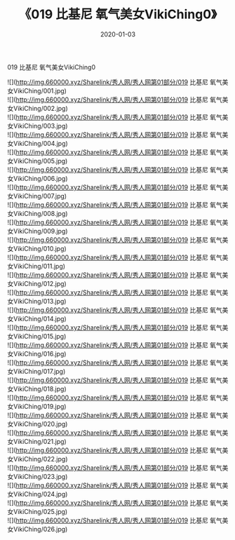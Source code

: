 ﻿---
layout: post
title:  《019 比基尼 氧气美女VikiChing0》
date:   2020-01-03
img: http://img.660000.xyz/Sharelink/秀人网/秀人网第01部分/019 比基尼 氧气美女VikiChing0/000.jpg
categories: [美女, 清纯, 唯美]
---

019 比基尼 氧气美女VikiChing0

  ![](http://img.660000.xyz/Sharelink/秀人网/秀人网第01部分/019 比基尼 氧气美女VikiChing/001.jpg) <br> ![](http://img.660000.xyz/Sharelink/秀人网/秀人网第01部分/019 比基尼 氧气美女VikiChing/002.jpg) <br> ![](http://img.660000.xyz/Sharelink/秀人网/秀人网第01部分/019 比基尼 氧气美女VikiChing/003.jpg) <br> ![](http://img.660000.xyz/Sharelink/秀人网/秀人网第01部分/019 比基尼 氧气美女VikiChing/004.jpg) <br> ![](http://img.660000.xyz/Sharelink/秀人网/秀人网第01部分/019 比基尼 氧气美女VikiChing/005.jpg) <br> ![](http://img.660000.xyz/Sharelink/秀人网/秀人网第01部分/019 比基尼 氧气美女VikiChing/006.jpg) <br> ![](http://img.660000.xyz/Sharelink/秀人网/秀人网第01部分/019 比基尼 氧气美女VikiChing/007.jpg) <br> ![](http://img.660000.xyz/Sharelink/秀人网/秀人网第01部分/019 比基尼 氧气美女VikiChing/008.jpg) <br> ![](http://img.660000.xyz/Sharelink/秀人网/秀人网第01部分/019 比基尼 氧气美女VikiChing/009.jpg) <br> ![](http://img.660000.xyz/Sharelink/秀人网/秀人网第01部分/019 比基尼 氧气美女VikiChing/010.jpg) <br> ![](http://img.660000.xyz/Sharelink/秀人网/秀人网第01部分/019 比基尼 氧气美女VikiChing/011.jpg) <br> ![](http://img.660000.xyz/Sharelink/秀人网/秀人网第01部分/019 比基尼 氧气美女VikiChing/012.jpg) <br> ![](http://img.660000.xyz/Sharelink/秀人网/秀人网第01部分/019 比基尼 氧气美女VikiChing/013.jpg) <br> ![](http://img.660000.xyz/Sharelink/秀人网/秀人网第01部分/019 比基尼 氧气美女VikiChing/014.jpg) <br> ![](http://img.660000.xyz/Sharelink/秀人网/秀人网第01部分/019 比基尼 氧气美女VikiChing/015.jpg) <br> ![](http://img.660000.xyz/Sharelink/秀人网/秀人网第01部分/019 比基尼 氧气美女VikiChing/016.jpg) <br> ![](http://img.660000.xyz/Sharelink/秀人网/秀人网第01部分/019 比基尼 氧气美女VikiChing/017.jpg) <br> ![](http://img.660000.xyz/Sharelink/秀人网/秀人网第01部分/019 比基尼 氧气美女VikiChing/018.jpg) <br> ![](http://img.660000.xyz/Sharelink/秀人网/秀人网第01部分/019 比基尼 氧气美女VikiChing/019.jpg) <br> ![](http://img.660000.xyz/Sharelink/秀人网/秀人网第01部分/019 比基尼 氧气美女VikiChing/020.jpg) <br> ![](http://img.660000.xyz/Sharelink/秀人网/秀人网第01部分/019 比基尼 氧气美女VikiChing/021.jpg) <br> ![](http://img.660000.xyz/Sharelink/秀人网/秀人网第01部分/019 比基尼 氧气美女VikiChing/022.jpg) <br> ![](http://img.660000.xyz/Sharelink/秀人网/秀人网第01部分/019 比基尼 氧气美女VikiChing/023.jpg) <br> ![](http://img.660000.xyz/Sharelink/秀人网/秀人网第01部分/019 比基尼 氧气美女VikiChing/024.jpg) <br> ![](http://img.660000.xyz/Sharelink/秀人网/秀人网第01部分/019 比基尼 氧气美女VikiChing/025.jpg) <br> ![](http://img.660000.xyz/Sharelink/秀人网/秀人网第01部分/019 比基尼 氧气美女VikiChing/026.jpg) <br>